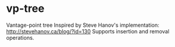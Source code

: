 # vp-tree
Vantage-point tree
Inspired by Steve Hanov's implementation: http://stevehanov.ca/blog/?id=130
Supports insertion and removal operations.

